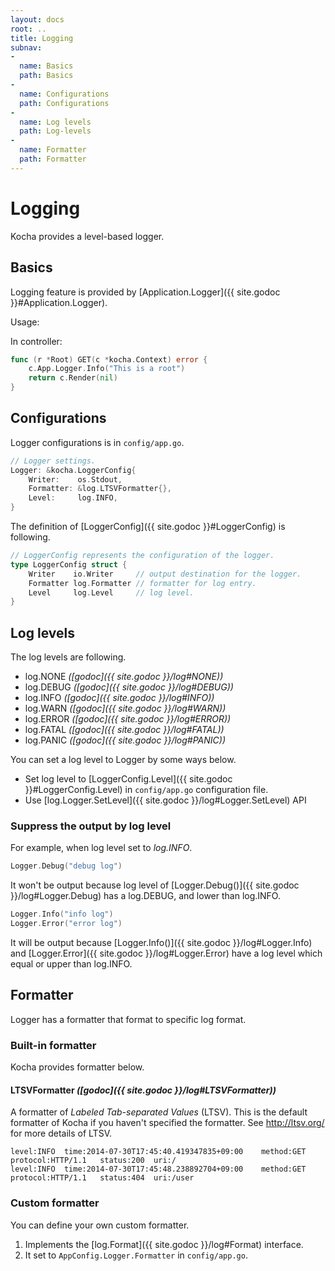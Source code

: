 ```yaml
---
layout: docs
root: ..
title: Logging
subnav:
-
  name: Basics
  path: Basics
-
  name: Configurations
  path: Configurations
-
  name: Log levels
  path: Log-levels
-
  name: Formatter
  path: Formatter
---
```


# Logging <a id="Logging"></a>

Kocha provides a level-based logger.

## Basics <a id="Basics"></a>

Logging feature is provided by [Application.Logger]({{ site.godoc }}#Application.Logger).

Usage:

In controller:

```go
func (r *Root) GET(c *kocha.Context) error {
    c.App.Logger.Info("This is a root")
    return c.Render(nil)
}
```

## Configurations <a id="Configurations"></a>

Logger configurations is in `config/app.go`.

```go
// Logger settings.
Logger: &kocha.LoggerConfig{
    Writer:    os.Stdout,
    Formatter: &log.LTSVFormatter{},
    Level:     log.INFO,
}
```

The definition of [LoggerConfig]({{ site.godoc }}#LoggerConfig) is following.

```go
// LoggerConfig represents the configuration of the logger.
type LoggerConfig struct {
    Writer    io.Writer     // output destination for the logger.
    Formatter log.Formatter // formatter for log entry.
    Level     log.Level     // log level.
}
```

## Log levels <a id="Log-levels"></a>

The log levels are following.

* log.NONE *([godoc]({{ site.godoc }}/log#NONE))*
* log.DEBUG *([godoc]({{ site.godoc }}/log#DEBUG))*
* log.INFO *([godoc]({{ site.godoc }}/log#INFO))*
* log.WARN *([godoc]({{ site.godoc }}/log#WARN))*
* log.ERROR *([godoc]({{ site.godoc }}/log#ERROR))*
* log.FATAL *([godoc]({{ site.godoc }}/log#FATAL))*
* log.PANIC *([godoc]({{ site.godoc }}/log#PANIC))*

You can set a log level to Logger by some ways below.

* Set log level to [LoggerConfig.Level]({{ site.godoc }}#LoggerConfig.Level) in `config/app.go` configuration file.
* Use [log.Logger.SetLevel]({{ site.godoc }}/log#Logger.SetLevel) API

### Suppress the output by log level

For example, when log level set to *log.INFO*.

```go
Logger.Debug("debug log")
```

It won't be output because log level of [Logger.Debug()]({{ site.godoc }}/log#Logger.Debug) has a log.DEBUG, and lower than log.INFO.

```go
Logger.Info("info log")
Logger.Error("error log")
```

It will be output because [Logger.Info()]({{ site.godoc }}/log#Logger.Info) and [Logger.Error]({{ site.godoc }}/log#Logger.Error) have a log level which equal or upper than log.INFO.

## Formatter <a id="Formatter"></a>

Logger has a formatter that format to specific log format.

### Built-in formatter <a id="Built-in-formatter"></a>

Kocha provides formatter below.

#### LTSVFormatter *([godoc]({{ site.godoc }}/log#LTSVFormatter))*

A formatter of *Labeled Tab-separated Values* (LTSV).
This is the default formatter of Kocha if you haven't specified the formatter.
See http://ltsv.org/ for more details of LTSV.

```text
level:INFO	time:2014-07-30T17:45:40.419347835+09:00	method:GET	protocol:HTTP/1.1	status:200	uri:/
level:INFO	time:2014-07-30T17:45:48.238892704+09:00	method:GET	protocol:HTTP/1.1	status:404	uri:/user
```

### Custom formatter <a id="Custom-formatter"></a>

You can define your own custom formatter.

1. Implements the [log.Format]({{ site.godoc }}/log#Format) interface.
1. It set to `AppConfig.Logger.Formatter` in `config/app.go`.
